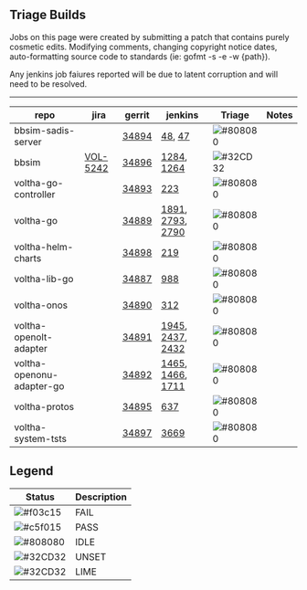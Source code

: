 
Triage Builds
-------------

Jobs on this page were created by submitting a patch that contains purely
cosmetic edits.  Modifying comments, changing copyright notice dates,
auto-formatting source code to standards (ie: gofmt -s -e -w {path}).

Any jenkins job faiures reported will be due to latent corruption and
will need to be resolved.

---

| repo  | jira | gerrit             | jenkins | Triage | Notes               |
| ----- | ---- | ------------------ | ------- | ------ | --------------------|
| bbsim-sadis-server |  | [34894](https://gerrit.opencord.org/c/bbsim-sadis-server/+/34894) | [48](https://jenkins.opencord.org/job/verify_bbsim-sadis-server_unit-test/48), [47](https://jenkins.opencord.org/job/verify_bbsim-sadis-server_sanity-test/47) | ![#808080](https://placehold.co/15x15/808080/808080.png) |  |
| bbsim | [VOL-5242](https://jira.opencord.org/browse/VOL-5242) | [34896](https://gerrit.opencord.org/c/bbsim/+/34896) | [1284](https://jenkins.opencord.org/job/verify_bbsim_unit-test/1284/console), [1264](https://jenkins.opencord.org/job/verify_bbsim_sanity-test/1264/console) | ![#32CD32](https://placehold.co/15x15/633974/633974.png) |  |
| voltha-go-controller |  | [34893](https://gerrit.opencord.org/c/voltha-go-controller/+/34893) | [223](https://jenkins.opencord.org/job/verify_voltha-go-controller_unit-test/223) | ![#808080](https://placehold.co/15x15/808080/808080.png) |  |
| voltha-go |  | [34889](https://gerrit.opencord.org/c/voltha-go/+/34889) | [1891](https://jenkins.opencord.org/job/verify_voltha-go_sanity-test/1891/console), [2793](https://jenkins.opencord.org/job/verify_voltha-go_unit-test-tests/2793/console), [2790](https://jenkins.opencord.org/job/verify_voltha-go_unit-test-lint/2790/console) | ![#808080](https://placehold.co/15x15/808080/808080.png) |  |
| voltha-helm-charts |  | [34898](https://gerrit.opencord.org/c/voltha-helm-charts/+/34898) | [219](https://jenkins.opencord.org/job/tag-check_voltha-helm-charts/219/console) | ![#808080](https://placehold.co/15x15/808080/808080.png) |  |
| voltha-lib-go |  | [34887](https://gerrit.opencord.org/c/voltha-lib-go/+/34887) | [988](https://jenkins.opencord.org/job/verify_voltha-lib-go_unit-test/988/console) | ![#808080](https://placehold.co/15x15/808080/808080.png) |  |
| voltha-onos |  | [34890](https://gerrit.opencord.org/c/voltha-onos/+/34890) | [312](https://jenkins.opencord.org/job/verify_voltha-onos_sanity-test/312) | ![#808080](https://placehold.co/15x15/808080/808080.png) |  |
| voltha-openolt-adapter |  | [34891](https://gerrit.opencord.org/c/voltha-openolt-adapter/+/34891) | [1945](https://jenkins.opencord.org/job/verify_voltha-openolt-adapter_sanity-test/1945), [2437](https://jenkins.opencord.org/job/verify_voltha-openolt-adapter_unit-test-lint/2437), [2432](https://jenkins.opencord.org/job/verify_voltha-openolt-adapter_unit-test-tests/2432) | ![#808080](https://placehold.co/15x15/808080/808080.png) |  |
| voltha-openonu-adapter-go |  | [34892](https://gerrit.opencord.org/c/voltha-openonu-adapter-go/+/34892) | [1465](https://jenkins.opencord.org/job/verify_voltha-openonu-adapter-go_unit-test-tests/1465), [1466](https://jenkins.opencord.org/job/verify_voltha-openonu-adapter-go_unit-test-lint/1466), [1711](https://jenkins.opencord.org/job/verify_voltha-openonu-adapter-go_sanity-test/1711) | ![#808080](https://placehold.co/15x15/808080/808080.png) |  |
| voltha-protos |  | [34895](https://gerrit.opencord.org/c/voltha-protos/+/34895) | [637](https://jenkins.opencord.org/job/verify_voltha-protos_unit-test/637/console) | ![#808080](https://placehold.co/15x15/808080/808080.png) |  |
| voltha-system-tsts |  | [34897](https://gerrit.opencord.org/c/voltha-system-tests/+/34897) | [3669](https://jenkins.opencord.org/job/verify_voltha-system-tests_sanity-test/3669/console) | ![#808080](https://placehold.co/15x15/808080/808080.png) |  |

Legend
------

| Status | Description |
| ------ | ------------------------------------------------------  |
| ![#f03c15](https://placehold.co/15x15/f03c15/f03c15.png) | FAIL  |
| ![#c5f015](https://placehold.co/15x15/c5f015/c5f015.png) | PASS  |
| ![#808080](https://placehold.co/15x15/808080/808080.png) | IDLE  |
| ![#32CD32](https://placehold.co/15x15/633974/633974.png) | UNSET |
| ![#32CD32](https://placehold.co/15x15/32CD32/32CD32.png) | LIME |
